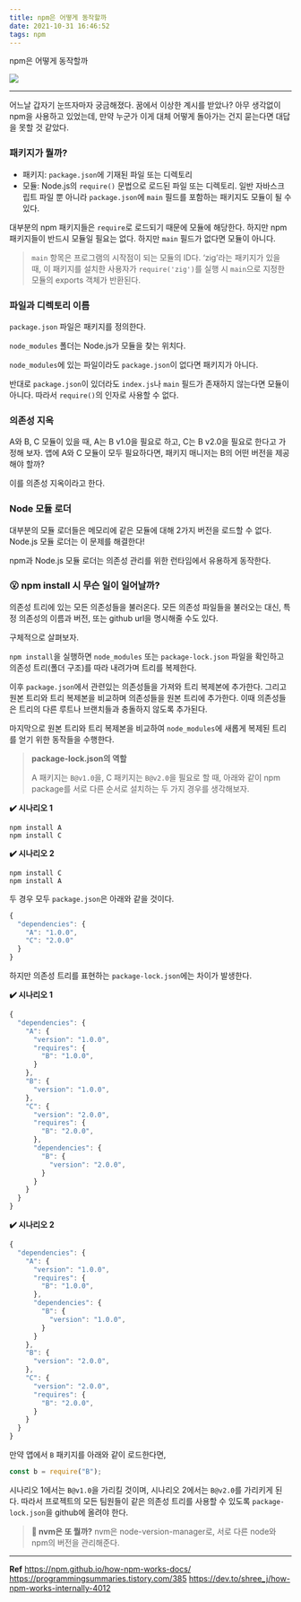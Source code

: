 ```yaml
---
title: npm은 어떻게 동작할까
date: 2021-10-31 16:46:52
tags: npm
---
```


npm은 어떻게 동작할까

<!-- more -->

<img src="/images/thumbnails/npm-thumbnail.jpeg" />

---

어느날 갑자기 눈뜨자마자 궁금해졌다. 꿈에서 이상한 계시를 받았나? 아무 생각없이 npm을 사용하고 있었는데, 만약 누군가 이게 대체 어떻게 돌아가는 건지 묻는다면 대답을 못할 것 같았다.

### 패키지가 뭘까?

- 패키지: `package.json`에 기재된 파일 또는 디렉토리
- 모듈: Node.js의 `require()` 문법으로 로드된 파일 또는 디렉토리. 일반 자바스크립트 파일 뿐 아니라 `package.json`에 `main` 필드를 포함하는 패키지도 모듈이 될 수 있다.

대부분의 npm 패키지들은 `require`로 로드되기 때문에 모듈에 해당한다. 하지만 npm 패키지들이 반드시 모듈일 필요는 없다. 하지만 `main` 필드가 없다면 모듈이 아니다.

> `main` 항목은 프로그램의 시작점이 되는 모듈의 ID다. ‘zig’라는 패키지가 있을 때, 이 패키지를 설치한 사용자가 `require('zig')`를 실행 시 `main`으로 지정한 모듈의 exports 객체가 반환된다.

### 파일과 디렉토리 이름

`package.json` 파일은 패키지를 정의한다.

`node_modules` 폴더는 Node.js가 모듈을 찾는 위치다.

`node_modules`에 있는 파일이라도 `package.json`이 없다면 패키지가 아니다.

반대로 `package.json`이 있더라도 `index.js`나 `main` 필드가 존재하지 않는다면 모듈이 아니다. 따라서 `require()`의 인자로 사용할 수 없다.

### 의존성 지옥

A와 B, C 모듈이 있을 때, A는 B v1.0을 필요로 하고, C는 B v2.0을 필요로 한다고 가정해 보자. 앱에 A와 C 모듈이 모두 필요하다면, 패키지 매니저는 B의 어떤 버전을 제공해야 할까?

이를 의존성 지옥이라고 한다.

### Node 모듈 로더

대부분의 모듈 로더들은 메모리에 같은 모듈에 대해 2가지 버전을 로드할 수 없다. Node.js 모듈 로더는 이 문제를 해결한다!

npm과 Node.js 모듈 로더는 의존성 관리를 위한 런타임에서 유용하게 동작한다.

### 😮 npm install 시 무슨 일이 일어날까?

의존성 트리에 있는 모든 의존성들을 불러온다. 모든 의존성 파일들을 불러오는 대신, 특정 의존성의 이름과 버전, 또는 github url을 명시해줄 수도 있다.

구체적으로 살펴보자.

`npm install`을 실행하면 `node_modules` 또는 `package-lock.json` 파일을 확인하고 의존성 트리(폴더 구조)를 따라 내려가며 트리를 복제한다.

이후 `package.json`에서 관련있는 의존성들을 가져와 트리 복제본에 추가한다. 그리고 원본 트리와 트리 복제본을 비교하며 의존성들을 원본 트리에 추가한다. 이때 의존성들은 트리의 다른 루트나 브랜치들과 충돌하지 않도록 추가된다.

마지막으로 원본 트리와 트리 복제본을 비교하여 `node_modules`에 새롭게 복제된 트리를 얻기 위한 동작들을 수행한다.

> **package-lock.json의 역할**
>
> A 패키지는 `B@v1.0`을, C 패키지는 `B@v2.0`을 필요로 할 때, 아래와 같이 npm package를 서로 다른 순서로 설치하는 두 가지 경우를 생각해보자.

**✔️ 시나리오 1**

```
npm install A
npm install C
```

**✔️ 시나리오 2**

```
npm install C
npm install A
```

두 경우 모두 `package.json`은 아래와 같을 것이다.

```jsx
{
  "dependencies": {
    "A": "1.0.0",
    "C": "2.0.0"
  }
}
```

하지만 의존성 트리를 표현하는 `package-lock.json`에는 차이가 발생한다.

**✔️ 시나리오 1**

```jsx
{
  "dependencies": {
    "A": {
      "version": "1.0.0",
      "requires": {
        "B": "1.0.0",
      }
    },
    "B": {
      "version": "1.0.0",
    },
    "C": {
      "version": "2.0.0",
      "requires": {
        "B": "2.0.0",
      },
      "dependencies": {
        "B": {
          "version": "2.0.0",
        }
      }
    }
  }
}
```

**✔️ 시나리오 2**

```jsx
{
  "dependencies": {
    "A": {
      "version": "1.0.0",
      "requires": {
        "B": "1.0.0",
      },
      "dependencies": {
        "B": {
          "version": "1.0.0",
        }
      }
    },
    "B": {
      "version": "2.0.0",
    },
    "C": {
      "version": "2.0.0",
      "requires": {
        "B": "2.0.0",
      }
    }
  }
}
```

만약 앱에서 `B` 패키지를 아래와 같이 로드한다면,

```jsx
const b = require("B");
```

시나리오 1에서는 `B@v1.0`을 가리킬 것이며, 시나리오 2에서는 `B@v2.0`를 가리키게 된다. 따라서 프로젝트의 모든 팀원들이 같은 의존성 트리를 사용할 수 있도록 `package-lock.json`을 github에 올려야 한다.

> **🤔 nvm은 또 뭘까?**
> nvm은 node-version-manager로, 서로 다른 node와 npm의 버전을 관리해준다.

---

**Ref**
https://npm.github.io/how-npm-works-docs/
https://programmingsummaries.tistory.com/385
https://dev.to/shree_j/how-npm-works-internally-4012
